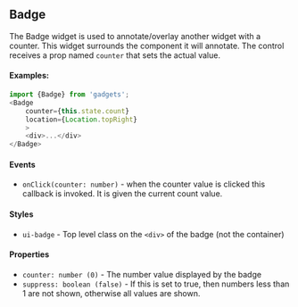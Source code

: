 <a name="module_Badge"></a>

## Badge
The Badge widget is used to annotate/overlay another widget with acounter.  This widget surrounds the component it will annotate.  Thecontrol receives a prop named `counter` that sets the actual value.#### Examples:```javascriptimport {Badge} from 'gadgets';<Badge    counter={this.state.count}    location={Location.topRight}    >    <div>...</div></Badge>```#### Events- `onClick(counter: number)` - when the counter value is clicked thiscallback is invoked.  It is given the current count value.#### Styles- `ui-badge` - Top level class on the `<div>` of the badge (not thecontainer)#### Properties- `counter: number (0)` - The number value displayed by the badge- `suppress: boolean (false)` - If this is set to true, then numbersless than 1 are not shown, otherwise all values are shown.


